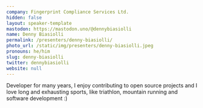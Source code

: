 ```yaml
---
company: Fingerprint Compliance Services Ltd.
hidden: false
layout: speaker-template
mastodon: https://mastodon.uno/@dennybiasiolli
name: Denny Biasiolli
permalink: /presenters/denny-biasiolli/
photo_url: /static/img/presenters/denny-biasiolli.jpeg
pronouns: he/him
slug: denny-biasiolli
twitter: dennybiasiolli
website: null
---
```


Developer for many years, I enjoy contributing to open source projects and I love long and exhausting sports, like triathlon, mountain running and software development :)
